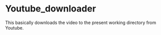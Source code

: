 # Youtube_downloader
This basically downloads the video to the present working directory from Youtube.
